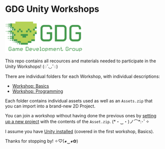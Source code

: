# GDG Unity Workshops
<img src="./GDG-logo.png" width="50%">

This repo contains all recources and materials needed to participate in the Unity Workshops! (◌˘◡˘◌)

There are individual folders for each Workshop, with individual descriptions:
- [Workshop: Basics](1%20Basics/)
- [Workshop: Programming](2%20Programming/)

Each folder contains individual assets used as well as an `Assets.zip` that you can import into a brand-new 2D Project. 

You can join a workshop without having done the previous ones by [setting up a new project](Setting%20up%20a%20Project/README.md) with the contents of the `Asset.zip`. (\*・‿・)ノ⌒\*:･ﾟ✧

I assume you have [Unity installed](Installing%20Unity/README.md) (covered in the first workshop, Basics).

Thanks for stopping by! ✧♡(◕‿◕✿)